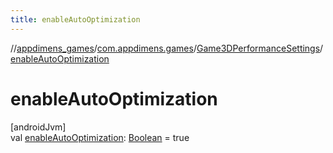 ```yaml
---
title: enableAutoOptimization
---
```

//[appdimens_games](../../../index.html)/[com.appdimens.games](../index.html)/[Game3DPerformanceSettings](index.html)/[enableAutoOptimization](enable-auto-optimization.html)



# enableAutoOptimization



[androidJvm]\
val [enableAutoOptimization](enable-auto-optimization.html): [Boolean](https://kotlinlang.org/api/core/kotlin-stdlib/kotlin/-boolean/index.html) = true



